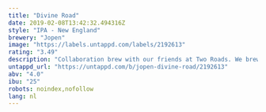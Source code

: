 ```yaml
---
title: "Divine Road"
date: 2019-02-08T13:42:32.494316Z
style: "IPA - New England"
brewery: "Jopen"
image: "https://labels.untappd.com/labels/2192613"
rating: "3.49"
description: "Collaboration brew with our friends at Two Roads. We brewed a New England session IPA with Citra and Loral cryo hops. The grain bill was build up from equal malt parts of 25% barley, 25% wheat, 25% oats and 25% rye. A beer with fruity aroma, hazy look and low bitterness."
untappd_url: "https://untappd.com/b/jopen-divine-road/2192613"
abv: "4.0"
ibu: "25"
robots: noindex,nofollow
lang: nl
---
```


